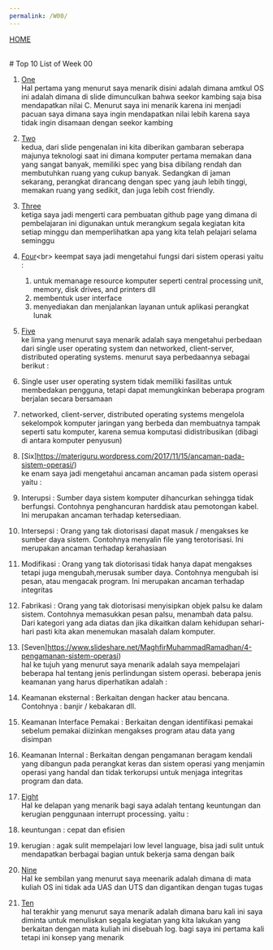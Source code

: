 ```yaml
---
permalink: /W00/
---
```

[HOME](../)

<br>
# Top 10 List of Week 00

1. [One](https://github.com/UI-FASILKOM-OS/SistemOperasi/blob/master/Slides/os00.pdf)<br>
Hal pertama yang menurut saya menarik disini adalah dimana amtkul OS ini adalah dimana di slide
dimunculkan bahwa seekor kambing saja bisa mendapatkan nilai C. Menurut saya ini menarik karena
ini menjadi pacuan saya dimana saya ingin mendapatkan nilai lebih karena saya tidak ingin
disamaan dengan seekor kambing

2. [Two](https://github.com/UI-FASILKOM-OS/SistemOperasi/blob/master/Slides/os00.pdf)<br>
kedua, dari slide pengenalan ini kita diberikan gambaran seberapa majunya teknologi saat ini
dimana komputer pertama memakan dana yang sangat banyak, memiliki spec yang bisa dibilang rendah
dan membutuhkan ruang yang cukup banyak. Sedangkan di jaman sekarang, perangkat dirancang dengan
spec yang jauh lebih tinggi, memakan ruang yang sedikit, dan juga lebih cost friendly.

3. [Three](https://github.com/UI-FASILKOM-OS/SistemOperasi/blob/master/Slides/os00.pdf)<br>
ketiga saya jadi mengerti cara pembuatan github page yang dimana di pembelajaran ini digunakan
untuk merangkum segala kegiatan kita setiap minggu dan memperlihatkan apa yang kita telah
pelajari selama seminggu

4. [Four](https://homepage.cs.uri.edu/faculty/wolfe/book/Readings/Reading07.htm#:~:text=An%20operating%20system%20has%20three,provide%20services%20for%20applications%20software.&text=Thus%20you%20both%20establish%20a%20user%20interface%20and%20execute%20software.)<br>
keempat saya jadi mengetahui fungsi dari sistem operasi yaitu :
    1. untuk memanage resource komputer seperti central processing unit, memory, disk drives, and printers dll
    2. membentuk user interface
    3. menyediakan dan menjalankan layanan untuk aplikasi perangkat lunak

5. [Five](https://en.wikipedia.org/wiki/Operating_system)<br>
ke lima yang menurut saya menarik adalah saya mengetahui perbedaan dari single user
operating system dan networked, client-server, distributed operating systems. menurut saya perbedaannya sebagai berikut :
  1. Single user user operating system tidak memiliki fasilitas untuk membedakan pengguna, 
  tetapi dapat memungkinkan beberapa program berjalan secara bersamaan
  2. networked, client-server, distributed operating systems mengelola sekelompok komputer 
  jaringan yang berbeda dan 
  membuatnya tampak seperti satu komputer, karena semua komputasi didistribusikan (dibagi di antara komputer penyusun)

6. [Six]https://materiguru.wordpress.com/2017/11/15/ancaman-pada-sistem-operasi/)<br>
ke enam saya jadi mengetahui ancaman ancaman pada sistem operasi yaitu :
  1. Interupsi : Sumber daya sistem komputer dihancurkan sehingga tidak berfungsi. Contohnya penghancuran 
  harddisk atau pemotongan kabel. Ini merupakan ancaman terhadap ketersediaan.
  2. Intersepsi : Orang yang tak diotorisasi dapat masuk / mengakses ke sumber daya sistem. Contohnya menyalin 
  file yang terotorisasi. Ini merupakan ancaman terhadap kerahasiaan
  3. Modifikasi : Orang yang tak diotorisasi tidak hanya dapat mengakses tetapi juga mengubah,merusak sumber daya. 
  Contohnya mengubah isi pesan, atau mengacak program. Ini merupakan ancaman terhadap integritas
  4. Fabrikasi : Orang yang tak diotorisasi menyisipkan objek palsu ke dalam sistem. Contohnya memasukkan pesan palsu, 
  menambah data palsu. Dari kategori yang ada diatas dan jika dikaitkan dalam kehidupan sehari-hari pasti kita akan 
  menemukan masalah dalam komputer.

7. [Seven]https://www.slideshare.net/MaghfirMuhammadRamadhan/4-pengamanan-sistem-operasi)<br>
hal ke tujuh yang menurut saya menarik adalah saya mempelajari beberapa hal tentang jenis perlindungan sistem operasi.
beberapa jenis keamanan yang harus diperhatikan adalah :
  1. Keamanan eksternal : Berkaitan dengan hacker atau bencana. Contohnya : banjir / kebakaran dll.
  2. Keamanan Interface Pemakai : Berkaitan dengan identifikasi pemakai sebelum pemakai diizinkan mengakses program atau data yang
  disimpan
  3. Keamanan Internal : Berkaitan dengan pengamanan beragam kendali yang dibangun pada perangkat keras dan sistem operasi yang menjamin
  operasi yang handal dan tidak terkorupsi untuk menjaga integritas program dan data.

8. [Eight](http://inputoutput5822.weebly.com/interrupt-driven-io.html)<br>
Hal ke delapan yang menarik bagi saya adalah tentang keuntungan dan kerugian penggunaan interrupt
processing. yaitu : 
  1. keuntungan : cepat dan efisien
  2. kerugian : agak sulit mempelajari low level language, bisa jadi sulit untuk mendapatkan berbagai bagian untuk bekerja sama dengan baik

9. [Nine](https://github.com/UI-FASILKOM-OS/SistemOperasi/blob/master/Slides/os00.pdf)<br>
Hal ke sembilan yang menurut saya meenarik adalah dimana di mata kuliah OS ini tidak ada UAS dan UTS dan digantikan dengan tugas tugas

10. [Ten](https://github.com/UI-FASILKOM-OS/SistemOperasi/blob/master/Slides/os00.pdf)<br>
hal terakhir yang  menurut saya menarik adalah dimana baru kali ini saya diminta untuk menuliskan segala kegiatan yang kita lakukan yang berkaitan
dengan mata kuliah ini disebuah log. bagi saya ini pertama kali tetapi ini konsep yang menarik
